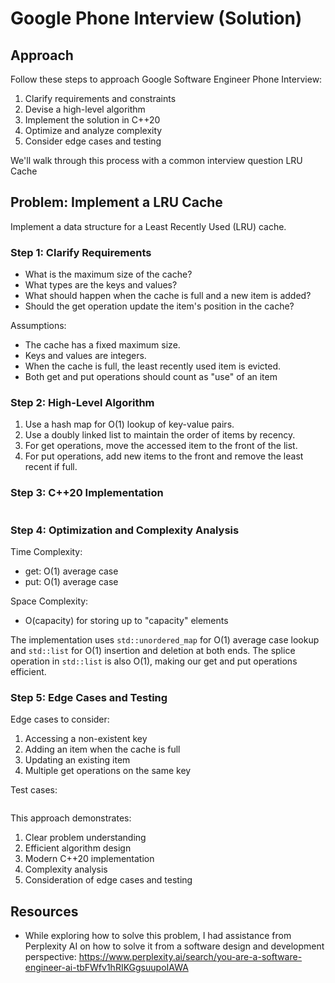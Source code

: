 # Google Phone Interview (Solution)

## Approach

Follow these steps to approach Google Software Engineer Phone Interview:

1. Clarify requirements and constraints
2. Devise a high-level algorithm
3. Implement the solution in C++20
4. Optimize and analyze complexity
5. Consider edge cases and testing

We'll walk through this process with a common interview question LRU Cache

## Problem: Implement a LRU Cache

Implement a data structure for a Least Recently Used (LRU) cache.

### Step 1: Clarify Requirements

- What is the maximum size of the cache?
- What types are the keys and values?
- What should happen when the cache is full and a new item is added?
- Should the get operation update the item's position in the cache?

Assumptions:

- The cache has a fixed maximum size.
- Keys and values are integers.
- When the cache is full, the least recently used item is evicted.
- Both get and put operations should count as "use" of an item

### Step 2: High-Level Algorithm

1. Use a hash map for O(1) lookup of key-value pairs.
2. Use a doubly linked list to maintain the order of items by recency.
3. For get operations, move the accessed item to the front of the list.
4. For put operations, add new items to the front and remove the least recent if full.

### Step 3: C++20 Implementation

~~~cpp
~~~

### Step 4: Optimization and Complexity Analysis

Time Complexity:

- get: O(1) average case
- put: O(1) average case

Space Complexity:

- O(capacity) for storing up to "capacity" elements

The implementation uses `std::unordered_map` for O(1) average case lookup and `std::list` for O(1) insertion and deletion at both ends. The splice operation in `std::list` is also O(1), making our get and put operations efficient.

### Step 5: Edge Cases and Testing

Edge cases to consider:

1. Accessing a non-existent key
2. Adding an item when the cache is full
3. Updating an existing item
4. Multiple get operations on the same key

Test cases:

~~~cpp
~~~

This approach demonstrates:

1. Clear problem understanding
2. Efficient algorithm design
3. Modern C++20 implementation
4. Complexity analysis
5. Consideration of edge cases and testing

## Resources

- While exploring how to solve this problem, I had assistance from Perplexity AI on how to solve it from a software design and development perspective: https://www.perplexity.ai/search/you-are-a-software-engineer-ai-tbFWfv1hRIKGgsuupoIAWA
